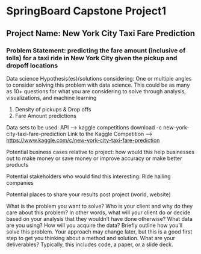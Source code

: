 # SpringBoard Capstone Project1

## Project Name: New York City Taxi Fare Prediction

### Problem Statement: predicting the fare amount (inclusive of tolls) for a taxi ride in New York City given the pickup and dropoff locations

Data science Hypothesis(es)/solutions considering: One or multiple angles to consider solving this problem with data science. This could be as many as 10+ questions for what you are considering to solve through analysis, visualizations, and machine learning

1) Density of pickups & Drop offs
2) Fare Amount predictions

Data sets to be used: API --> kaggle competitions download -c new-york-city-taxi-fare-prediction
Link to the Kaggle Competition --> https://www.kaggle.com/c/new-york-city-taxi-fare-prediction

Potential business cases relative to project: how would this help businesses out to make money or save money or improve accuracy or make better products

Potential stakeholders who would find this interesting: Ride hailing companies

Potential places to share your results post project (world, website)

What is the problem you want to solve?
Who is your client and why do they care about this problem? In other words, what will your client do or decide based on your analysis that they wouldn’t have done otherwise?
What data are you using? How will you acquire the data?
Briefly outline how you’ll solve this problem. Your approach may change later, but this is a good first step to get you thinking about a method and solution.
What are your deliverables? Typically, this includes code, a paper, or a slide deck.
